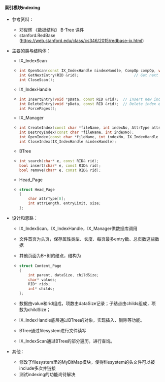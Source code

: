 #### 索引模块indexing

* 参考资料：
  * 邓俊辉 《数据结构》 B-Tree 课件
  * stanford.RedBase (https://web.stanford.edu/class/cs346/2015/redbase-ix.html)

* 主要的类与结构体：

  * IX_IndexScan

  * ```c++
    int OpenScan(const IX_IndexHandle &indexHandle, CompOp compOp, void *value);           
    int GetNextEntry(RID &rid);                         // Get next matching entry
    int CloseScan(); 
    ```

  * IX_IndexHandle

  * ```c++
    int InsertEntry(void *pData, const RID &rid);  // Insert new index entry
    int DeleteEntry(void *pData, const RID &rid);  // Delete index entry
    int ForcePages(); 
    ```

  * IX_Manager

  * ```c++
    int CreateIndex(const char *fileName, int indexNo, AttrType attrType, int attrLength);
    int DestroyIndex(const char *fileName, int indexNo);
    int OpenIndex(const char *fileName, int indexNo, IX_IndexHandle &indexHandle);
    int CloseIndex(IX_IndexHandle &indexHandle);
    ```

  * BTree

  * ```c++
    int search(char* e, const RID& rid);
    bool insert(char* e, const RID& rid);
    bool remove(char* e, const RID& rid);
    ```

  * Head_Page

  * ```c++
    struct Head_Page
    {
        char attrType[8];
        int attrLength, entryLimit, size;
    };
    ```

* 设计和思路：

  * IX_IndexScan，IX_IndexHandle，IX_Manager供数据库调用

  * 文件首页为头页，保存属性类型、长度、每页最多entry数、总页数这些数据

  * 其他页面为B+树的结点，结构为

  * ```c++
    struct Content_Page
    {
        int parent, dataSize, childSize;
        char* values;
        RID* rids;
        int* childs;
    };
    ```

  * 数据由value和rid组成，项数由dataSize记录；子结点由childs组成，项数为childSize；

  * IX_IndexHandle底层通过BTree的对象，实现插入、删除等功能。

  * BTree通过filesystem进行文件读写

  * IX_IndexScan通过BTree的部分遍历，进行查询。

* 其他：

  * 修改了filesystem里的MyBitMap模块，使得filesystem的头文件可以被include多次并链接
  * 测试indexing的功能尚待解决